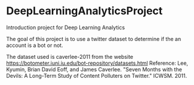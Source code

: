 # DeepLearningAnalyticsProject
Introduction project for Deep Learning Analytics

The goal of this project is to use a twitter dataset to determine if the an account is a bot or not.

The dataset used is caverlee-2011 from the website https://botometer.iuni.iu.edu/bot-repository/datasets.html 
Reference: Lee, Kyumin, Brian David Eoff, and James Caverlee. "Seven Months with the Devils: A Long-Term Study of Content Polluters on Twitter." ICWSM. 2011.
